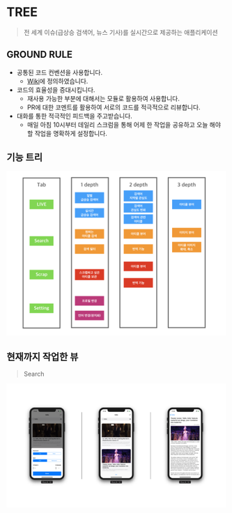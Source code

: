 # TREE
> 전 세계 이슈(급상승 검색어, 뉴스 기사)를 실시간으로 제공하는 애플리케이션

## GROUND RULE

* 공통된 코드 컨벤션을 사용합니다.
  - [Wiki](https://github.com/boostcamp3-iOS/team-a1/wiki/Swift-Style-Guide)에 정의하였습니다.
* 코드의 효율성을 증대시킵니다.
  - 재사용 가능한 부분에 대해서는 모듈로 활용하여 사용합니다.
  - PR에 대한 코멘트를 활용하여 서로의 코드를 적극적으로 리뷰합니다.
* 대화를 통한 적극적인 피드백을 주고받습니다.
  - 매일 아침 10시부터 데일리 스크럼을 통해 어제 한 작업을 공유하고 오늘 해야할 작업을 명확하게 설정합니다.

## 기능 트리
![](./image/functionTree.png)

## 현재까지 작업한 뷰

> Search

![](./image/search.png)
